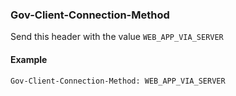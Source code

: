 ### Gov-Client-Connection-Method

Send this header with the value <code>WEB_APP_VIA_SERVER</code>

#### Example
<pre><code>Gov-Client-Connection-Method: WEB_APP_VIA_SERVER</code></pre>
